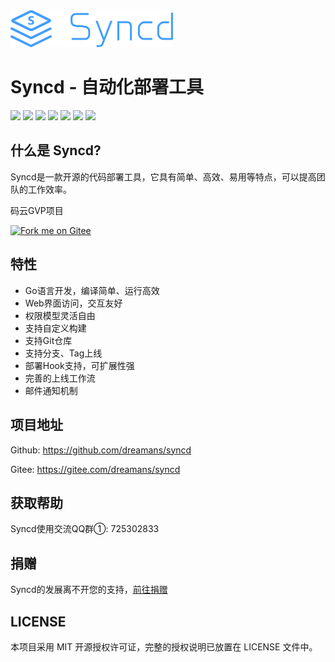 <img src="docs/assets/img/logo-blue.svg" width="260px" />

# Syncd - 自动化部署工具

<a href="https://travis-ci.org/dreamans/syncd"><img src="https://img.shields.io/travis/dreamans/syncd/master.svg" /></a>
<a href="https://github.com/dreamans/syncd/blob/master/LICENSE"><img src="https://img.shields.io/github/license/dreamans/syncd.svg" /></a>
<a href="https://github.com/dreamans/syncd/releases"><img src="https://img.shields.io/github/release/dreamans/syncd.svg" /></a>
<a href="https://github.com/dreamans/syncd/stargazers"><img src="https://img.shields.io/github/stars/dreamans/syncd.svg" /></a>
<a href="https://github.com/dreamans/syncd/network/members"><img src="https://img.shields.io/github/forks/dreamans/syncd.svg" /></a>
<a href='https://gitee.com/dreamans/syncd/stargazers'><img src='https://gitee.com/dreamans/syncd/badge/star.svg?theme=dark' /></a>
<a href='https://gitee.com/dreamans/syncd/members'><img src='https://gitee.com/dreamans/syncd/badge/fork.svg?theme=dark' /></a>

## 什么是 Syncd?

Syncd是一款开源的代码部署工具，它具有简单、高效、易用等特点，可以提高团队的工作效率。

码云GVP项目

[![Fork me on Gitee](https://gitee.com/logo-black.svg)](https://gitee.com/dreamans/syncd)

## 特性

- Go语言开发，编译简单、运行高效
- Web界面访问，交互友好
- 权限模型灵活自由
- 支持自定义构建
- 支持Git仓库
- 支持分支、Tag上线
- 部署Hook支持，可扩展性强
- 完善的上线工作流
- 邮件通知机制

## 项目地址

Github: https://github.com/dreamans/syncd

Gitee: https://gitee.com/dreamans/syncd

## 获取帮助

Syncd使用交流QQ群①: 725302833

## 捐赠

Syncd的发展离不开您的支持，[前往捐赠](https://rsy.me/syncd/#donate.md)

## LICENSE

本项目采用 MIT 开源授权许可证，完整的授权说明已放置在 LICENSE 文件中。
